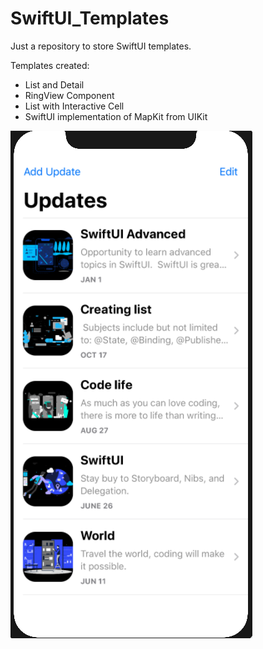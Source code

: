 # SwiftUI_Templates
Just a repository to store SwiftUI templates.

Templates created:
- List and Detail
- RingView Component
- List with Interactive Cell
- SwiftUI implementation of MapKit from UIKit

![List and Detail](SwiftUI_Templates/ReadMe_Images/listAndDetail.png)